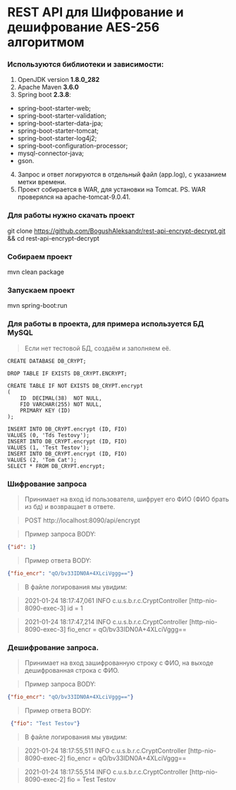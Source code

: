 # REST API для Шифрование и дешифрование AES-256 алгоритмом
### Используются библиотеки и зависимости:
1. OpenJDK version **1.8.0_282**
2. Apache Maven **3.6.0**
3. Spring boot **2.3.8**:
  + spring-boot-starter-web;
  + spring-boot-starter-validation;
  + spring-boot-starter-data-jpa;
  + spring-boot-starter-tomcat;
  + spring-boot-starter-log4j2;
  + spring-boot-configuration-processor;
  + mysql-connector-java;
  + gson.
4. Запрос и ответ логируются в отдельный файл (app.log), с указанием метки времени.
5. Проект собирается в WAR, для установки на Tomcat.
PS. WAR проверялся на apache-tomcat-9.0.41.
### Для работы нужно скачать проект 
git clone https://github.com/BogushAleksandr/rest-api-encrypt-decrypt.git && cd rest-api-encrypt-decrypt
### Собираем проект
mvn clean package
### Запускаем проект 
mvn spring-boot:run
### Для работы в проекта, для примера используется БД MySQL
>Если нет тестовой БД, создаём и заполняем её.
```mysql
CREATE DATABASE DB_CRYPT;

DROP TABLE IF EXISTS DB_CRYPT.ENCRYPT;

CREATE TABLE IF NOT EXISTS DB_CRYPT.encrypt
(
    ID  DECIMAL(38)  NOT NULL,
    FIO VARCHAR(255) NOT NULL,
    PRIMARY KEY (ID)
);

INSERT INTO DB_CRYPT.encrypt (ID, FIO)
VALUES (0, 'Tds Testovy');
INSERT INTO DB_CRYPT.encrypt (ID, FIO)
VALUES (1, 'Test Testov');
INSERT INTO DB_CRYPT.encrypt (ID, FIO)
VALUES (2, 'Tom Cat');
SELECT * FROM DB_CRYPT.encrypt;
```
### Шифрование запроса
>Принимает на вход id пользователя, шифрует его ФИО (ФИО брать из бд) и возвращает в ответе.

>POST http://localhost:8090/api/encrypt

>Пример запроса BODY:
```json
{"id": 1}
```
>Пример ответа BODY:
```json
{"fio_encr": "qO/bv33IDN0A+4XLciVggg=="}
```
>В файле логирования мы увидим:

> 2021-01-24 18:17:47,061 INFO c.u.s.b.r.c.CryptController [http-nio-8090-exec-3] id = 1

> 2021-01-24 18:17:47,214 INFO c.u.s.b.r.c.CryptController [http-nio-8090-exec-3] fio_encr = qO/bv33IDN0A+4XLciVggg==

### Дешифрование запроса.
>   Принимает на вход зашифрованную строку с ФИО, на выходе дешифрованная строка с ФИО.

>   Пример запроса BODY:
```json
{"fio_encr": "qO/bv33IDN0A+4XLciVggg=="}
```
>   Пример ответа BODY:

```json
 {"fio": "Test Testov"}
```  
>В файле логирования мы увидим:

> 2021-01-24 18:17:55,511 INFO c.u.s.b.r.c.CryptController [http-nio-8090-exec-2] fio_encr = qO/bv33IDN0A+4XLciVggg==

> 2021-01-24 18:17:55,514 INFO c.u.s.b.r.c.CryptController [http-nio-8090-exec-2] fio = Test Testov